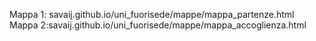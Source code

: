 Mappa 1: savaij.github.io/uni_fuorisede/mappe/mappa_partenze.html
Mappa 2:savaij.github.io/uni_fuorisede/mappe/mappa_accoglienza.html
